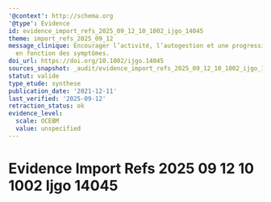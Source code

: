 ```yaml
---
'@context': http://schema.org
'@type': Evidence
id: evidence_import_refs_2025_09_12_10_1002_ijgo_14045
theme: import_refs_2025_09_12
message_clinique: Encourager l’activité, l’autogestion et une progression graduée
  en fonction des symptômes.
doi_url: https://doi.org/10.1002/ijgo.14045
sources_snapshot: _audit/evidence_import_refs_2025_09_12_10_1002_ijgo_14045.json
statut: valide
type_etude: synthese
publication_date: '2021-12-11'
last_verified: '2025-09-12'
retraction_status: ok
evidence_level:
  scale: OCEBM
  value: unspecified
---
```

# Evidence Import Refs 2025 09 12 10 1002 Ijgo 14045

